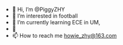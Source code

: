 - 👋 Hi, I’m @PiggyZHY
- 👀 I’m interested in football
- 🌱 I’m currently learning ECE in UM,
- 💞️
- 📫 How to reach me howie_zhy@163.com

<!---
PiggyZHY/PiggyZHY is a ✨ special ✨ repository because its `README.md` (this file) appears on your GitHub profile.
You can click the Preview link to take a look at your changes.
--->
